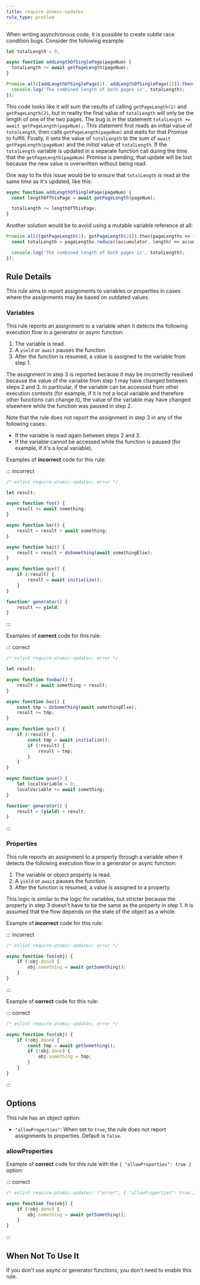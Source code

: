```yaml
---
title: require-atomic-updates
rule_type: problem
---
```


When writing asynchronous code, it is possible to create subtle race condition bugs. Consider the following example:

```js
let totalLength = 0;

async function addLengthOfSinglePage(pageNum) {
  totalLength += await getPageLength(pageNum);
}

Promise.all([addLengthOfSinglePage(1), addLengthOfSinglePage(2)]).then(() => {
  console.log('The combined length of both pages is', totalLength);
});
```

This code looks like it will sum the results of calling `getPageLength(1)` and `getPageLength(2)`, but in reality the final value of `totalLength` will only be the length of one of the two pages. The bug is in the statement `totalLength += await getPageLength(pageNum);`. This statement first reads an initial value of `totalLength`, then calls `getPageLength(pageNum)` and waits for that Promise to fulfill. Finally, it sets the value of `totalLength` to the sum of `await getPageLength(pageNum)` and the _initial_ value of `totalLength`. If the `totalLength` variable is updated in a separate function call during the time that the `getPageLength(pageNum)` Promise is pending, that update will be lost because the new value is overwritten without being read.

One way to fix this issue would be to ensure that `totalLength` is read at the same time as it's updated, like this:

```js
async function addLengthOfSinglePage(pageNum) {
  const lengthOfThisPage = await getPageLength(pageNum);

  totalLength += lengthOfThisPage;
}
```

Another solution would be to avoid using a mutable variable reference at all:

```js
Promise.all([getPageLength(1), getPageLength(2)]).then(pageLengths => {
  const totalLength = pageLengths.reduce((accumulator, length) => accumulator + length, 0);

  console.log('The combined length of both pages is', totalLength);
});
```

## Rule Details

This rule aims to report assignments to variables or properties in cases where the assignments may be based on outdated values.

### Variables

This rule reports an assignment to a variable when it detects the following execution flow in a generator or async function:

1. The variable is read.
2. A `yield` or `await` pauses the function.
3. After the function is resumed, a value is assigned to the variable from step 1.

The assignment in step 3 is reported because it may be incorrectly resolved because the value of the variable from step 1 may have changed between steps 2 and 3. In particular, if the variable can be accessed from other execution contexts (for example, if it is not a local variable and therefore other functions can change it), the value of the variable may have changed elsewhere while the function was paused in step 2.

Note that the rule does not report the assignment in step 3 in any of the following cases:

* If the variable is read again between steps 2 and 3.
* If the variable cannot be accessed while the function is paused (for example, if it's a local variable).

Examples of **incorrect** code for this rule:

::: incorrect

```js
/* eslint require-atomic-updates: error */

let result;

async function foo() {
    result += await something;
}

async function bar() {
    result = result + await something;
}

async function baz() {
    result = result + doSomething(await somethingElse);
}

async function qux() {
    if (!result) {
        result = await initialize();
    }
}

function* generator() {
    result += yield;
}
```

:::

Examples of **correct** code for this rule:

::: correct

```js
/* eslint require-atomic-updates: error */

let result;

async function foobar() {
    result = await something + result;
}

async function baz() {
    const tmp = doSomething(await somethingElse);
    result += tmp;
}

async function qux() {
    if (!result) {
        const tmp = await initialize();
        if (!result) {
            result = tmp;
        }
    }
}

async function quux() {
    let localVariable = 0;
    localVariable += await something;
}

function* generator() {
    result = (yield) + result;
}
```

:::

### Properties

This rule reports an assignment to a property through a variable when it detects the following execution flow in a generator or async function:

1. The variable or object property is read.
2. A `yield` or `await` pauses the function.
3. After the function is resumed, a value is assigned to a property.

This logic is similar to the logic for variables, but stricter because the property in step 3 doesn't have to be the same as the property in step 1. It is assumed that the flow depends on the state of the object as a whole.

Example of **incorrect** code for this rule:

::: incorrect

```js
/* eslint require-atomic-updates: error */

async function foo(obj) {
    if (!obj.done) {
        obj.something = await getSomething();
    }
}
```

:::

Example of **correct** code for this rule:

::: correct

```js
/* eslint require-atomic-updates: error */

async function foo(obj) {
    if (!obj.done) {
        const tmp = await getSomething();
        if (!obj.done) {
            obj.something = tmp;
        }
    }
}
```

:::

## Options

This rule has an object option:

* `"allowProperties"`: When set to `true`, the rule does not report assignments to properties. Default is `false`.

### allowProperties

Example of **correct** code for this rule with the `{ "allowProperties": true }` option:

::: correct

```js
/* eslint require-atomic-updates: ["error", { "allowProperties": true }] */

async function foo(obj) {
    if (!obj.done) {
        obj.something = await getSomething();
    }
}
```

:::

## When Not To Use It

If you don't use async or generator functions, you don't need to enable this rule.
